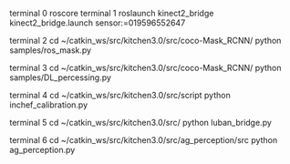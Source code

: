 terminal 0
roscore
terminal 1
roslaunch kinect2_bridge kinect2_bridge.launch sensor:=019596552647


terminal 2
cd ~/catkin_ws/src/kitchen3.0/src/coco-Mask_RCNN/
python samples/ros_mask.py 

terminal 3
cd ~/catkin_ws/src/kitchen3.0/src/coco-Mask_RCNN/
python samples/DL_percessing.py


terminal 4
cd ~/catkin_ws/src/kitchen3.0/src/script
python inchef_calibration.py

terminal 5
cd ~/catkin_ws/src/kitchen3.0/src/
python luban_bridge.py 


terminal 6
cd ~/catkin_ws/src/kitchen3.0/src/ag_perception/src
python ag_perception.py

